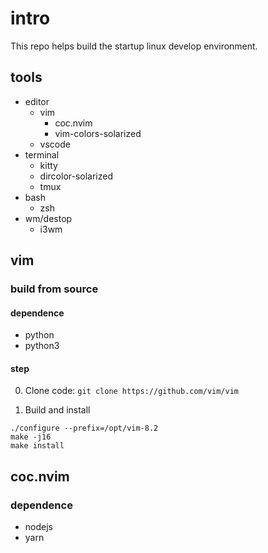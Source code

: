 # intro

This repo helps build the startup linux develop environment.

## tools

- editor
  - vim
    * coc.nvim
    * vim-colors-solarized
  - vscode
- terminal
  - kitty
  - dircolor-solarized
  - tmux
- bash
  - zsh
- wm/destop
  - i3wm

## vim

### build from source

#### dependence

- python
- python3

#### step

0. Clone code: `git clone https://github.com/vim/vim`

0. Build and install
```
./configure --prefix=/opt/vim-8.2
make -j16
make install
```

## coc.nvim

### dependence

- nodejs
- yarn


